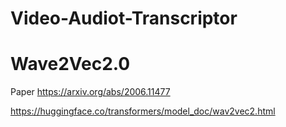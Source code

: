 # Video-Audiot-Transcriptor
# Wave2Vec2.0
Paper https://arxiv.org/abs/2006.11477

https://huggingface.co/transformers/model_doc/wav2vec2.html

